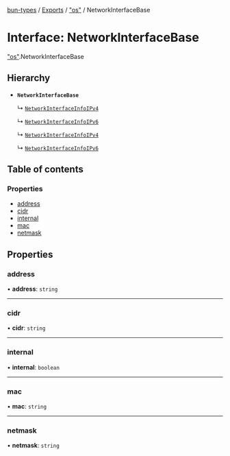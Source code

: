 [bun-types](https://github.com/oven-sh/bun-types/blob/master/api-docs/README.md) / [Exports](https://github.com/oven-sh/bun-types/blob/master/api-docs/modules.md) / ["os"](https://github.com/oven-sh/bun-types/blob/master/api-docs/modules/os_.md) / NetworkInterfaceBase

# Interface: NetworkInterfaceBase

["os"](https://github.com/oven-sh/bun-types/blob/master/api-docs/modules/os_.md).NetworkInterfaceBase

## Hierarchy

- **`NetworkInterfaceBase`**

  ↳ [`NetworkInterfaceInfoIPv4`](https://github.com/oven-sh/bun-types/blob/master/api-docs/interfaces/os_.NetworkInterfaceInfoIPv4.md)

  ↳ [`NetworkInterfaceInfoIPv6`](https://github.com/oven-sh/bun-types/blob/master/api-docs/interfaces/os_.NetworkInterfaceInfoIPv6.md)

  ↳ [`NetworkInterfaceInfoIPv4`](https://github.com/oven-sh/bun-types/blob/master/api-docs/interfaces/node_os_.NetworkInterfaceInfoIPv4.md)

  ↳ [`NetworkInterfaceInfoIPv6`](https://github.com/oven-sh/bun-types/blob/master/api-docs/interfaces/node_os_.NetworkInterfaceInfoIPv6.md)

## Table of contents

### Properties

- [address](https://github.com/oven-sh/bun-types/blob/master/api-docs/interfaces/os_.NetworkInterfaceBase.md#address)
- [cidr](https://github.com/oven-sh/bun-types/blob/master/api-docs/interfaces/os_.NetworkInterfaceBase.md#cidr)
- [internal](https://github.com/oven-sh/bun-types/blob/master/api-docs/interfaces/os_.NetworkInterfaceBase.md#internal)
- [mac](https://github.com/oven-sh/bun-types/blob/master/api-docs/interfaces/os_.NetworkInterfaceBase.md#mac)
- [netmask](https://github.com/oven-sh/bun-types/blob/master/api-docs/interfaces/os_.NetworkInterfaceBase.md#netmask)

## Properties

### address

• **address**: `string`

___

### cidr

• **cidr**: `string`

___

### internal

• **internal**: `boolean`

___

### mac

• **mac**: `string`

___

### netmask

• **netmask**: `string`
